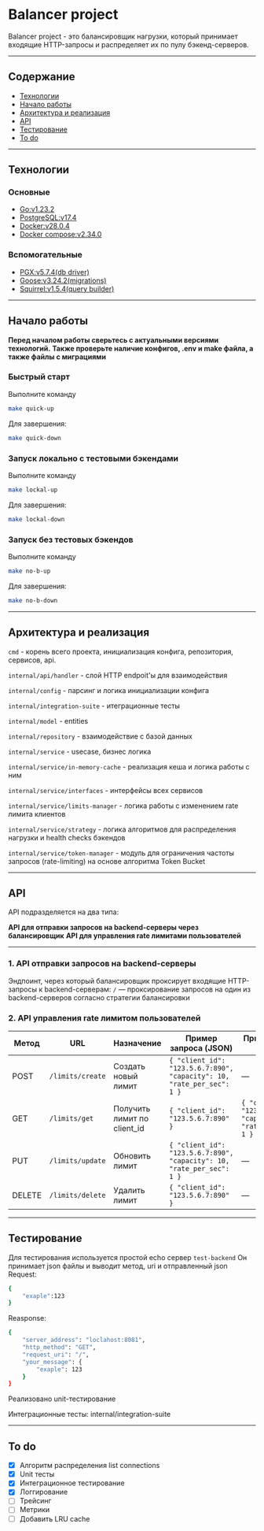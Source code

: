 # Balancer project
Balancer project - это балансировщик нагрузки, который принимает входящие HTTP-запросы и распределяет их по пулу бэкенд-серверов.

---

## Содержание
- [Технологии](#технологии)
- [Начало работы](#начало-работы)
- [Архитектура и реализация](#архитектура-и-реализация)
- [API](#api)
- [Тестирование](#тестирование)
- [To do](#to-do)

---

## Технологии
### Основные
- [Go:v1.23.2](https://github.com/golang/go)
- [PostgreSQL:v17.4](https://github.com/postgres/postgres)
- [Docker:v28.0.4](https://github.com/docker)
- [Docker compose:v2.34.0](https://github.com/docker/compose)

### Вспомогательные
- [PGX:v5.7.4(db driver)](https://github.com/jackc/pgx)
- [Goose:v3.24.2(migrations)](https://github.com/pressly/goose)
- [Squirrel:v1.5.4(query builder)](https://github.com/Masterminds/squirrel)

---

## Начало работы

**Перед началом работы сверьтесь с актуальными версиями технологий.**
**Также проверьте наличие конфигов, .env и make файла, а также файлы с миграциями**

### Быстрый старт

Выполните команду
```sh
make quick-up
```

Для завершения:
```sh
make quick-down
```

### Запуск локально с тестовыми бэкендами

Выполните команду
```sh
make lockal-up
```

Для завершения:
```sh
make lockal-down
```

### Запуск без тестовых бэкендов

Выполните команду
```sh
make no-b-up
```

Для завершения:
```sh
make no-b-down
```

---

## Архитектура и реализация

```cmd``` - корень всего проекта, инициализация конфига, репозитория, сервисов, api.

```internal/api/handler``` - слой HTTP endpoit'ы для взаимодействия

```internal/config``` - парсинг и логика инициализации конфига

```internal/integration-suite``` - итеграционные тесты

```internal/model``` - entities

```internal/repository``` - взаимодействие с базой данных

```internal/service``` - usecase, бизнес логика

```internal/service/in-memory-cache``` - реализация кеша и логика работы с ним

```internal/service/interfaces``` - интерфейсы всех сервисов

```internal/service/limits-manager``` - логика работы с изменением rate лимита клиентов

```internal/service/strategy``` - логика алгоритмов для распределения нагрузки и health checks бэкендов

```internal/service/token-manager``` - модуль для ограничения частоты запросов (rate-limiting) на основе алгоритма Token Bucket

---

## API

API подразделяется на два типа:

**API для отправки запросов на backend-серверы через балансировщик**
**API для управления rate лимитами пользователей**

---

### 1. API отправки запросов на backend-серверы

Эндпоинт, через который балансировщик проксирует входящие HTTP-запросы к backend-серверам:
`/` — проксирование запросов на один из backend-серверов согласно стратегии балансировки

### 2. API управления rate лимитом пользователей

| Метод  | URL                | Назначение                         | Пример запроса (JSON)                                                         | Пример ответа (JSON)                                                      | Код ответа      |
|--------|--------------------|------------------------------------|-------------------------------------------------------------------------------|---------------------------------------------------------------------------|-----------------|
| POST   | `/limits/create`   | Создать новый лимит                | ```{ "client_id": "123.5.6.7:890", "capacity": 10, "rate_per_sec": 1 }```     | —                                                                         | `201 Created`   |
| GET    | `/limits/get`      | Получить лимит по client_id        | ```{ "client_id": "123.5.6.7:890" }```                                        | ```{ "client_id": "123.5.6.7:890", "capacity": 10, "rate_per_sec": 1 }``` | `200 OK`        |
| PUT    | `/limits/update`   | Обновить лимит                     | ```{ "client_id": "123.5.6.7:890", "capacity": 10, "rate_per_sec": 1 }```     | —                                                                         | `204 NoContent` |
| DELETE | `/limits/delete`   | Удалить лимит                      | ```{ "client_id": "123.5.6.7:890" }```                                        | —                                                                         | `204 NoContent` |

---

## Тестирование
Для тестирования используется простой echo сервер ```test-backend```
Он принимает json файлы и выводит метод, uri и отправленный json
Request:
```sh
{
    "exaple":123
}
```
Reasponse:
```sh
{
    "server_address": "loclahost:8081",
    "http_method": "GET",
    "request_uri": "/",
    "your_message": {
        "exaple": 123
    }
}
```

Реализовано unit-тестирование

Интеграционные тесты:
internal/integration-suite

---

## To do
- [x] Алгоритм распределения list connections
- [x] Unit тесты
- [x] Интеграционное тестирование
- [X] Логгирование
- [ ] Трейсинг
- [ ] Метрики
- [ ] Добавить LRU cache

